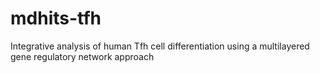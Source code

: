 # mdhits-tfh
Integrative analysis of human Tfh cell differentiation using a multilayered gene regulatory network approach
